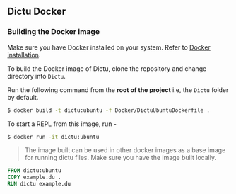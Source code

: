 ## Dictu Docker

### Building the Docker image

Make sure you have Docker installed on your system. Refer to [Docker installation](https://docs.docker.com/engine/install/). 

To build the Docker image of Dictu, clone the repository and change directory into `Dictu`. 

Run the following command from the **root of the project** i.e, the `Dictu` folder by default. 

```bash 
$ docker build -t dictu:ubuntu -f Docker/DictuUbuntuDockerfile . 
``` 

To start a REPL from this image, run - 

```bash 
$ docker run -it dictu:ubuntu 
```

> The image built can be used in other docker images as a base image for running dictu files. Make sure you have the image built locally.

```Dockerfile 
FROM dictu:ubuntu 
COPY example.du . 
RUN dictu example.du
```

